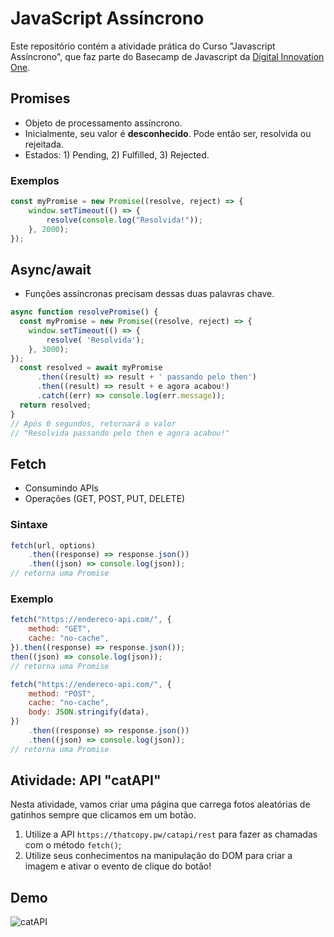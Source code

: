 # JavaScript Assíncrono

Este repositório contém a atividade prática do Curso "Javascript Assíncrono", que faz parte do Basecamp de Javascript da [Digital Innovation One](https://digitalinnovation.one/).

## Promises

-   Objeto de processamento assíncrono.
-   Inicialmente, seu valor é **desconhecido**. Pode então ser, resolvida ou rejeitada.
-   Estados: 1) Pending, 2) Fulfilled, 3) Rejected.

### Exemplos

```javascript
const myPromise = new Promise((resolve, reject) => {
    window.setTimeout(() => {
        resolve(console.log("Resolvida!"));
    }, 2000);
});
```

## Async/await

-   Funções assíncronas precisam dessas duas palavras chave.

```javascript
async function resolvePromise() {
  const myPromise = new Promise((resolve, reject) => {
    window.setTimeout(() => {
        resolve( 'Resolvida');
    }, 3000);
});
  const resolved = await myPromise
      .then((result) => result + ' passando pelo then')
      .then((result) => result + e agora acabou!)
      .catch((err) => console.log(err.message));
  return resolved;
}
// Após 0 segundos, retornará o valor
// "Resolvida passando pelo then e agora acabou!"
```

## Fetch

-   Consumindo APIs
-   Operações (GET, POST, PUT, DELETE)

### Sintaxe

```javascript
fetch(url, options)
    .then((response) => response.json())
    .then((json) => console.log(json));
// retorna uma Promise
```

### Exemplo

```javascript
fetch("https://endereco-api.com/", {
    method: "GET",
    cache: "no-cache",
}).then((response) => response.json());
then((json) => console.log(json));
// retorna uma Promise
```

```javascript
fetch("https://endereco-api.com/", {
    method: "POST",
    cache: "no-cache",
    body: JSON.stringify(data),
})
    .then((response) => response.json())
    .then((json) => console.log(json));
// retorna uma Promise
```

## Atividade: API "catAPI"

Nesta atividade, vamos criar uma página que carrega fotos aleatórias de gatinhos sempre que clicamos em um botão.

1. Utilize a API `https://thatcopy.pw/catapi/rest` para fazer as chamadas com o método `fetch()`;
2. Utilize seus conhecimentos na manipulação do DOM para criar a imagem e ativar o evento de clique do botão!

## Demo

![catAPI](./api-cats.gif)